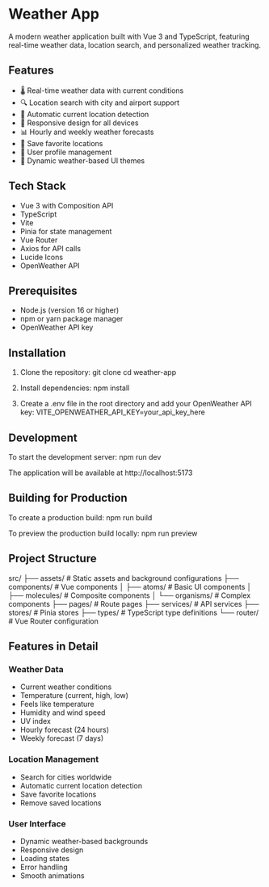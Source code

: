 # Weather App

A modern weather application built with Vue 3 and TypeScript, featuring real-time weather data, location search, and personalized weather tracking.

## Features

- 🌡️ Real-time weather data with current conditions
- 🔍 Location search with city and airport support
- 📍 Automatic current location detection
- 📱 Responsive design for all devices
- 📊 Hourly and weekly weather forecasts
- 💾 Save favorite locations
- 👤 User profile management
- 🌈 Dynamic weather-based UI themes

## Tech Stack

- Vue 3 with Composition API
- TypeScript
- Vite
- Pinia for state management
- Vue Router
- Axios for API calls
- Lucide Icons
- OpenWeather API

## Prerequisites

- Node.js (version 16 or higher)
- npm or yarn package manager
- OpenWeather API key

## Installation

1. Clone the repository:
   git clone <repository-url>
   cd weather-app

2. Install dependencies:
   npm install

3. Create a .env file in the root directory and add your OpenWeather API key:
   VITE_OPENWEATHER_API_KEY=your_api_key_here

## Development

To start the development server:
   npm run dev

The application will be available at http://localhost:5173

## Building for Production

To create a production build:
   npm run build

To preview the production build locally:
   npm run preview

## Project Structure

src/
├── assets/        # Static assets and background configurations
├── components/    # Vue components
│   ├── atoms/     # Basic UI components
│   ├── molecules/ # Composite components
│   └── organisms/ # Complex components
├── pages/         # Route pages
├── services/      # API services
├── stores/        # Pinia stores
├── types/         # TypeScript type definitions
└── router/        # Vue Router configuration

## Features in Detail

### Weather Data
- Current weather conditions
- Temperature (current, high, low)
- Feels like temperature
- Humidity and wind speed
- UV index
- Hourly forecast (24 hours)
- Weekly forecast (7 days)

### Location Management
- Search for cities worldwide
- Automatic current location detection
- Save favorite locations
- Remove saved locations

### User Interface
- Dynamic weather-based backgrounds
- Responsive design
- Loading states
- Error handling
- Smooth animations